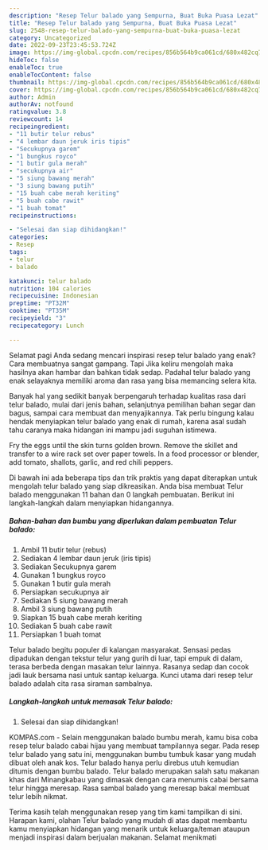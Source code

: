 ```yaml
---
description: "Resep Telur balado yang Sempurna, Buat Buka Puasa Lezat"
title: "Resep Telur balado yang Sempurna, Buat Buka Puasa Lezat"
slug: 2548-resep-telur-balado-yang-sempurna-buat-buka-puasa-lezat
category: Uncategorized
date: 2022-09-23T23:45:53.724Z
image: https://img-global.cpcdn.com/recipes/856b564b9ca061cd/680x482cq70/telur-balado-foto-resep-utama.jpg
hideToc: false
enableToc: true
enableTocContent: false
thumbnail: https://img-global.cpcdn.com/recipes/856b564b9ca061cd/680x482cq70/telur-balado-foto-resep-utama.jpg
cover: https://img-global.cpcdn.com/recipes/856b564b9ca061cd/680x482cq70/telur-balado-foto-resep-utama.jpg
author: Admin
authorAv: notfound
ratingvalue: 3.8
reviewcount: 14
recipeingredient:
- "11 butir telur rebus"
- "4 lembar daun jeruk iris tipis"
- "Secukupnya garem"
- "1 bungkus royco"
- "1 butir gula merah"
- "secukupnya air"
- "5 siung bawang merah"
- "3 siung bawang putih"
- "15 buah cabe merah keriting"
- "5 buah cabe rawit"
- "1 buah tomat"
recipeinstructions:

- "Selesai dan siap dihidangkan!"
categories:
- Resep
tags:
- telur
- balado

katakunci: telur balado 
nutrition: 104 calories
recipecuisine: Indonesian
preptime: "PT32M"
cooktime: "PT35M"
recipeyield: "3"
recipecategory: Lunch

---
```



Selamat pagi Anda sedang mencari inspirasi resep telur balado yang enak? Cara membuatnya sangat gampang. Tapi Jika keliru mengolah maka hasilnya akan hambar dan bahkan tidak sedap. Padahal telur balado yang enak selayaknya memiliki aroma dan rasa yang bisa memancing selera kita.


Banyak hal yang sedikit banyak berpengaruh terhadap kualitas rasa dari telur balado, mulai dari jenis bahan, selanjutnya pemilihan bahan segar dan bagus, sampai cara membuat dan menyajikannya. Tak perlu bingung kalau hendak menyiapkan telur balado yang enak di rumah, karena asal sudah tahu caranya maka hidangan ini mampu jadi suguhan istimewa.

Fry the eggs until the skin turns golden brown. Remove the skillet and transfer to a wire rack set over paper towels. In a food processor or blender, add tomato, shallots, garlic, and red chili peppers.


Di bawah ini ada beberapa tips dan trik praktis yang dapat diterapkan untuk mengolah telur balado yang siap dikreasikan. Anda bisa membuat Telur balado menggunakan 11 bahan dan 0 langkah pembuatan. Berikut ini langkah-langkah dalam menyiapkan hidangannya.

<!--inarticleads1-->

##### Bahan-bahan dan bumbu yang diperlukan dalam pembuatan Telur balado:

1. Ambil 11 butir telur (rebus)
1. Sediakan 4 lembar daun jeruk (iris tipis)
1. Sediakan Secukupnya garem
1. Gunakan 1 bungkus royco
1. Gunakan 1 butir gula merah
1. Persiapkan secukupnya air
1. Sediakan 5 siung bawang merah
1. Ambil 3 siung bawang putih
1. Siapkan 15 buah cabe merah keriting
1. Sediakan 5 buah cabe rawit
1. Persiapkan 1 buah tomat


Telur balado begitu populer di kalangan masyarakat. Sensasi pedas dipadukan dengan tekstur telur yang gurih di luar, tapi empuk di dalam, terasa berbeda dengan masakan telur lainnya. Rasanya sedap dan cocok jadi lauk bersama nasi untuk santap keluarga. Kunci utama dari resep telur balado adalah cita rasa siraman sambalnya. 

<!--inarticleads2-->

##### Langkah-langkah untuk memasak Telur balado:


1. Selesai dan siap dihidangkan!

KOMPAS.com - Selain menggunakan balado bumbu merah, kamu bisa coba resep telur balado cabai hijau yang membuat tampilannya segar. Pada resep telur balado yang satu ini, menggunakan bumbu tumbuk kasar yang mudah dibuat oleh anak kos. Telur balado hanya perlu direbus utuh kemudian ditumis dengan bumbu balado. Telur balado merupakan salah satu makanan khas dari Minangkabau yang dimasak dengan cara menumis cabai bersama telur hingga meresap. Rasa sambal balado yang meresap bakal membuat telur lebih nikmat. 

Terima kasih telah menggunakan resep yang tim kami tampilkan di sini. Harapan kami, olahan Telur balado yang mudah di atas dapat membantu kamu menyiapkan hidangan yang menarik untuk keluarga/teman ataupun menjadi inspirasi dalam berjualan makanan. Selamat menikmati

